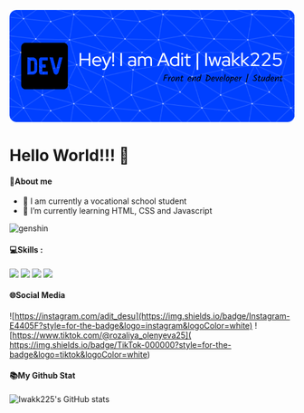 ![Header](img/header.png)

<!--
**Iwakk225/Iwakk225** is a ✨ _special_ ✨ repository because its `README.md` (this file) appears on your GitHub profile.

Here are some ideas to get you started:

- 🔭 I’m currently working on ...
- 🌱 I’m currently learning ...
- 👯 I’m looking to collaborate on ...
- 🤔 I’m looking for help with ...
- 💬 Ask me about ...
- 📫 How to reach me: ...
- 😄 Pronouns: ...
- ⚡ Fun fact: ...
-->
# Hello World!!! 👋
#### 💫About me
- 🔭 I am currently a vocational school student
- 🌱 I’m currently learning HTML, CSS and Javascript

![genshin](https://media0.giphy.com/media/v1.Y2lkPTc5MGI3NjExM2NkNmx4dGlnNGU3N3BwMnlrdmE4Y25keWRtZ2ZsdnVreGxwNm9kaSZlcD12MV9pbnRlcm5hbF9naWZfYnlfaWQmY3Q9Zw/XcZeYnhtLpLhTIoTaD/giphy.gif)

#### 💻Skills :

<img src="https://img.shields.io/badge/HTML5-E34F26?style=for-the-badge&logo=html5&logoColor=white" />
<img src="https://img.shields.io/badge/CSS3-1572B6?style=for-the-badge&logo=css3&logoColor=white" />
<img src="https://img.shields.io/badge/JavaScript-323330?style=for-the-badge&logo=javascript&logoColor=F7DF1E" />
<img src="https://img.shields.io/badge/Bootstrap-563D7C?style=for-the-badge&logo=bootstrap&logoColor=white" />


#### 🌐Social Media

![https://instagram.com/adit_desu](https://img.shields.io/badge/Instagram-E4405F?style=for-the-badge&logo=instagram&logoColor=white) ![https://www.tiktok.com/@rozaliya_olenyeva25](    https://img.shields.io/badge/TikTok-000000?style=for-the-badge&logo=tiktok&logoColor=white)



#### 📚My Github Stat

![Iwakk225's GitHub stats](https://github-readme-stats.vercel.app/api?username=Iwakk225&show_icons=true&theme=radical)